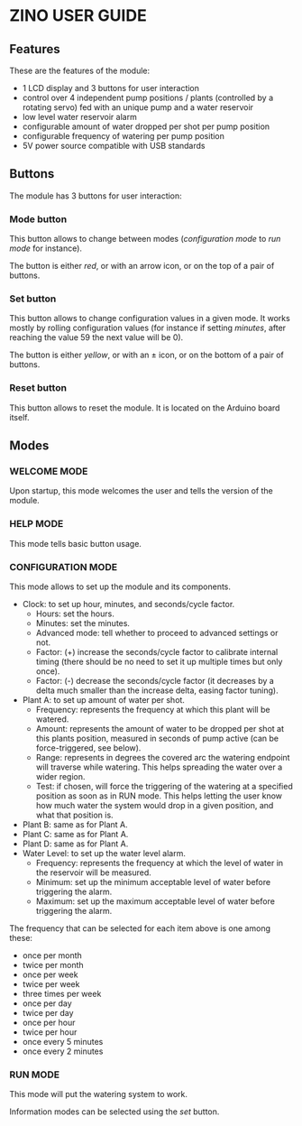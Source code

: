 # ZINO USER GUIDE

## Features

These are the features of the module:

- 1 LCD display and 3 buttons for user interaction
- control over 4 independent pump positions / plants (controlled by a rotating servo) fed with an unique pump and a water reservoir
- low level water reservoir alarm
- configurable amount of water dropped per shot per pump position
- configurable frequency of watering per pump position
- 5V power source compatible with USB standards

## Buttons

The module has 3 buttons for user interaction: 

### Mode button

This button allows to change between modes (_configuration mode_ to _run mode_ for instance).

The button is either _red_, or with an arrow icon, or on the top of a pair of buttons.

### Set button

This button allows to change configuration values in a given mode. It works mostly by rolling configuration values (for instance if setting _minutes_, after reaching the value 59 the next value will be 0).

The button is either _yellow_, or with an ± icon, or on the bottom of a pair of buttons.

### Reset button

This button allows to reset the module. It is located on the Arduino board itself.

## Modes

### WELCOME MODE 

Upon startup, this mode welcomes the user and tells the version of the module.

### HELP MODE 

This mode tells basic button usage.

### CONFIGURATION MODE 

This mode allows to set up the module and its components. 

- Clock: to set up hour, minutes, and seconds/cycle factor.
  - Hours: set the hours.
  - Minutes: set the minutes.
  - Advanced mode: tell whether to proceed to advanced settings or not.
  - Factor: (+) increase the seconds/cycle factor to calibrate internal timing (there should be no need to set it up multiple times but only once).
  - Factor: (-) decrease the seconds/cycle factor (it decreases by a delta much smaller than the increase delta, easing factor tuning).
- Plant A: to set up amount of water per shot.
  - Frequency: represents the frequency at which this plant will be watered.
  - Amount: represents the amount of water to be dropped per shot at this plants position, measured in seconds of pump active (can be force-triggered, see below).
  - Range: represents in degrees the covered arc the watering endpoint will traverse while watering. This helps spreading the water over a wider region.
  - Test: if chosen, will force the triggering of the watering at a specified position as soon as in RUN mode. This helps letting the user know how much water the system would drop in a given position, and what that position is.
- Plant B: same as for Plant A.
- Plant C: same as for Plant A.
- Plant D: same as for Plant A.
- Water Level: to set up the water level alarm.
  - Frequency: represents the frequency at which the level of water in the reservoir will be measured.
  - Minimum: set up the minimum acceptable level of water before triggering the alarm.
  - Maximum: set up the maximum acceptable level of water before triggering the alarm.
  
The frequency that can be selected for each item above is one among these: 

- once per month
- twice per month
- once per week
- twice per week
- three times per week
- once per day
- twice per day
- once per hour
- twice per hour
- once every 5 minutes
- once every 2 minutes
  
### RUN MODE

This mode will put the watering system to work.

Information modes can be selected using the _set_ button.

